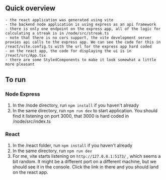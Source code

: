 ## Quick overview
    - the react application was generated using vite
    - the backend node application is using express as an api framework
    - there is only one endpoint on the express app, all of the logic for calculating a streak is in /node/src/streak.ts
    - note that there is no cors support, the vite development server proxies api calls to the express app. We can see the code for this in /react/vite.config.ts with the url for the express app hard coded
    - on the react app, the code for displaying the ui is in /react/src/App.tsx
    - there are some StyledComponents to make it look somewhat a little more pleasant

## To run

### Node Express
1. In the /node directory, run `npm install` if you haven't already
2. In the same directory, run `npm run dev` to start application. You should find it listening on port 3000, that 3000 is hard coded in /node/src/index.ts

### React
1. In the /react folder, run `npm install` if you haven't already
2. In the same directory, run `npm run dev`
3. For me, vite starts listening on `http://127.0.0.1:5173/` , which seems a bit random. It might be a different port on a different machine, but we should see it in the console. Click the link in there and you should land on the react app.